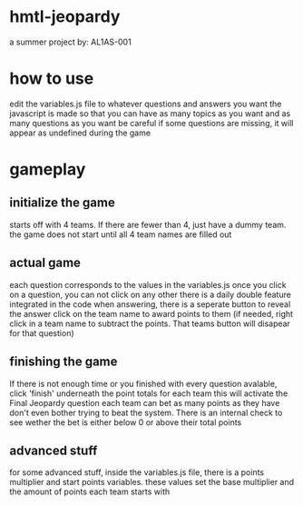 # hmtl-jeopardy
a summer project by: AL1AS-001

# how to use
edit the variables.js file to whatever questions and answers you want
the javascript is made so that you can have as many topics as you want and as many questions as you want
be careful if some questions are missing, it will appear as undefined during the game

# gameplay
## initialize the game
starts off with 4 teams. If there are fewer than 4, just have a dummy team.
the game does not start until all 4 team names are filled out

## actual game
each question corresponds to the values in the variables.js
once you click on a question, you can not click on any other
there is a daily double feature integrated in the code
when answering, there is a seperate button to reveal the answer
click on the team name to award points to them
(if needed, right click in a team name to subtract the points. That teams button will disapear for that question)

## finishing the game
If there is not enough time or you finished with every question avalable, click 'finish' underneath the point totals for each team
this will activate the Final Jeopardy question
each team can bet as many points as they have
don't even bother trying to beat the system. There is an internal check to see wether the bet is either below 0 or above their total points

## advanced stuff
for some advanced stuff, inside the variables.js file, there is a points multiplier and start points variables.
these values set the base multiplier and the amount of points each team starts with
